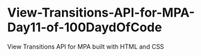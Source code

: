 # View-Transitions-API-for-MPA-Day11-of-100DaydOfCode
View Transitions API for MPA built with HTML and CSS
